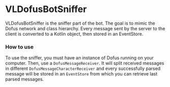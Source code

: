 # VLDofusBotSniffer

VLDofusBotSniffer is the sniffer part of the bot. The goal is to mimic the Dofus network and class hierarchy. Every message sent by the server to the client is converted to a Kotlin object, then stored in an EventStore.

### How to use

To use the sniffer, you must have an instance of Dofus running on your computer. Then,
use a `DofusMessageReceiver`. It will split received messages in different `DofusMessageCharacterReceiver` and every successfully parsed message will be stored in an `EventStore` from which you can retrieve last parsed messages.
